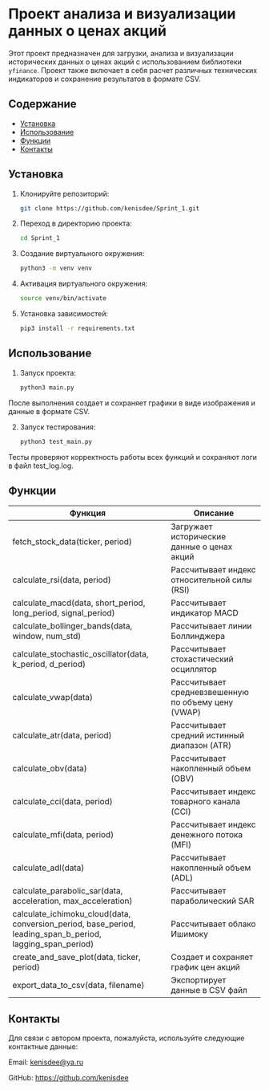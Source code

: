 # Проект анализа и визуализации данных о ценах акций

Этот проект предназначен для загрузки, анализа и визуализации исторических данных о ценах акций с использованием библиотеки `yfinance`. Проект также включает в себя расчет различных технических индикаторов и сохранение результатов в формате CSV.

## Содержание

- [Установка](#установка)
- [Использование](#использование)
- [Функции](#функции)
- [Контакты](#контакты)

## Установка

1. Клонируйте репозиторий:

   ```bash
   git clone https://github.com/kenisdee/Sprint_1.git

2. Переход в директорию проекта:

   ```bash
   cd Sprint_1
   
3. Создание виртуального окружения:

   ```bash
   python3 -m venv venv
   
4. Активация виртуального окружения:

   ```bash
   source venv/bin/activate
   
5. Установка зависимостей:

   ```bash
   pip3 install -r requirements.txt

## Использование

1. Запуск проекта:

   ```bash
   python3 main.py
   
После выполнения создает и сохраняет графики в виде изображения и данные в формате CSV.
   
2. Запуск тестирования:

   ```bash
   python3 test_main.py
   
Тесты проверяют корректность работы всех функций и сохраняют логи в файл test_log.log.
   
## Функции

| Функция                                                                  | Описание                                            |
|--------------------------------------------------------------------------|-----------------------------------------------------|
| fetch_stock_data(ticker, period)                                         | Загружает исторические данные о ценах акций         |
| calculate_rsi(data, period)                                              | Рассчитывает индекс относительной силы (RSI)        |
| calculate_macd(data, short_period, long_period, signal_period)           | Рассчитывает индикатор MACD                         |
| calculate_bollinger_bands(data, window, num_std)                         | Рассчитывает линии Боллинджера                      |
| calculate_stochastic_oscillator(data, k_period, d_period)                | Рассчитывает стохастический осциллятор              |
| calculate_vwap(data)                                                     | Рассчитывает средневзвешенную по объему цену (VWAP) |
| calculate_atr(data, period) | Рассчитывает средний истинный диапазон (ATR)        |
| calculate_obv(data) | Рассчитывает накопленный объем (OBV) |
| calculate_cci(data, period) | Рассчитывает индекс товарного канала (CCI) |
| calculate_mfi(data, period) | Рассчитывает индекс денежного потока (MFI) |
| calculate_adl(data) | Рассчитывает накопленный объем (ADL) |
| calculate_parabolic_sar(data, acceleration, max_acceleration) | Рассчитывает параболический SAR |
| calculate_ichimoku_cloud(data, conversion_period, base_period, leading_span_b_period, lagging_span_period) | Рассчитывает облако Ишимоку |
| create_and_save_plot(data, ticker, period) | Создает и сохраняет график цен акций |
| export_data_to_csv(data, filename) | Экспортирует данные в CSV файл |


## Контакты
Для связи с автором проекта, пожалуйста, используйте следующие контактные данные:

Email: kenisdee@ya.ru

GitHub: https://github.com/kenisdee